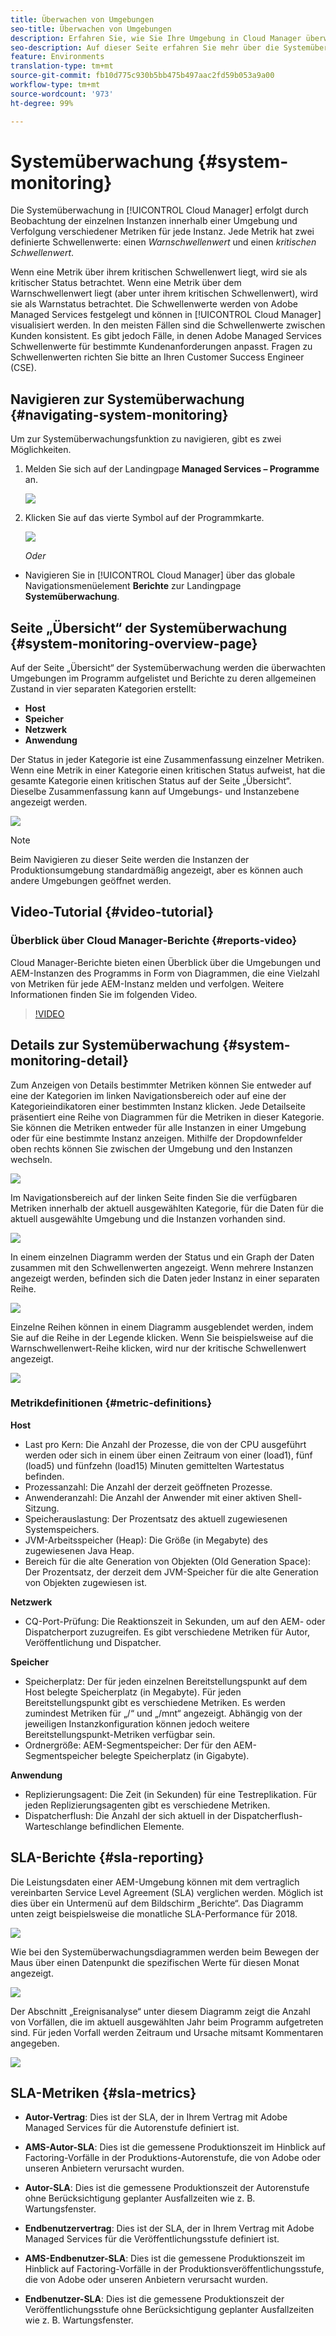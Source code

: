 ```yaml
---
title: Überwachen von Umgebungen
seo-title: Überwachen von Umgebungen
description: Erfahren Sie, wie Sie Ihre Umgebung in Cloud Manager überwachen.
seo-description: Auf dieser Seite erfahren Sie mehr über die Systemüberwachung in Cloud Manager. Diese erfolgt durch Beobachtung der einzelnen Instanzen innerhalb einer Umgebung und Verfolgung verschiedener Metriken für jede Instanz.
feature: Environments
translation-type: tm+mt
source-git-commit: fb10d775c930b5bb475b497aac2fd59b053a9a00
workflow-type: tm+mt
source-wordcount: '973'
ht-degree: 99%

---
```



# Systemüberwachung {#system-monitoring}

Die Systemüberwachung in [!UICONTROL Cloud Manager] erfolgt durch Beobachtung der einzelnen Instanzen innerhalb einer Umgebung und Verfolgung verschiedener Metriken für jede Instanz. Jede Metrik hat zwei definierte Schwellenwerte: einen *Warnschwellenwert* und einen *kritischen Schwellenwert*.

Wenn eine Metrik über ihrem kritischen Schwellenwert liegt, wird sie als kritischer Status betrachtet. Wenn eine Metrik über dem Warnschwellenwert liegt (aber unter ihrem kritischen Schwellenwert), wird sie als Warnstatus betrachtet. Die Schwellenwerte werden von Adobe Managed Services festgelegt und können in [!UICONTROL Cloud Manager] visualisiert werden. In den meisten Fällen sind die Schwellenwerte zwischen Kunden konsistent. Es gibt jedoch Fälle, in denen Adobe Managed Services Schwellenwerte für bestimmte Kundenanforderungen anpasst. Fragen zu Schwellenwerten richten Sie bitte an Ihren Customer Success Engineer (CSE).

## Navigieren zur Systemüberwachung {#navigating-system-monitoring}

Um zur Systemüberwachungsfunktion zu navigieren, gibt es zwei Möglichkeiten.

1. Melden Sie sich auf der Landingpage **Managed Services – Programme** an.

   ![](assets/ProgramLanding.png)

1. Klicken Sie auf das vierte Symbol auf der Programmkarte.

   ![](assets/first-timea1.png)

   *Oder*

* Navigieren Sie in [!UICONTROL Cloud Manager] über das globale Navigationsmenüelement **Berichte** zur Landingpage **Systemüberwachung**.


## Seite „Übersicht“ der Systemüberwachung {#system-monitoring-overview-page}

Auf der Seite „Übersicht“ der Systemüberwachung werden die überwachten Umgebungen im Programm aufgelistet und Berichte zu deren allgemeinen Zustand in vier separaten Kategorien erstellt:

* **Host**
* **Speicher**
* **Netzwerk**
* **Anwendung**

Der Status in jeder Kategorie ist eine Zusammenfassung einzelner Metriken. Wenn eine Metrik in einer Kategorie einen kritischen Status aufweist, hat die gesamte Kategorie einen kritischen Status auf der Seite „Übersicht“. Dieselbe Zusammenfassung kann auf Umgebungs- und Instanzebene angezeigt werden.

![](assets/System-Monitoring-Reports.png)

>[!NOTE]
>
>Beim Navigieren zu dieser Seite werden die Instanzen der Produktionsumgebung standardmäßig angezeigt, aber es können auch andere Umgebungen geöffnet werden.

## Video-Tutorial {#video-tutorial}

### Überblick über Cloud Manager-Berichte {#reports-video}

Cloud Manager-Berichte bieten einen Überblick über die Umgebungen und AEM-Instanzen des Programms in Form von Diagrammen, die eine Vielzahl von Metriken für jede AEM-Instanz melden und verfolgen.
Weitere Informationen finden Sie im folgenden Video.

>[!VIDEO](https://video.tv.adobe.com/v/26315/)

## Details zur Systemüberwachung {#system-monitoring-detail}

Zum Anzeigen von Details bestimmter Metriken können Sie entweder auf eine der Kategorien im linken Navigationsbereich oder auf eine der Kategorieindikatoren einer bestimmten Instanz klicken. Jede Detailseite präsentiert eine Reihe von Diagrammen für die Metriken in dieser Kategorie. Sie können die Metriken entweder für alle Instanzen in einer Umgebung oder für eine bestimmte Instanz anzeigen. Mithilfe der Dropdownfelder oben rechts können Sie zwischen der Umgebung und den Instanzen wechseln.

![](assets/System_Monitoring1.png)

Im Navigationsbereich auf der linken Seite finden Sie die verfügbaren Metriken innerhalb der aktuell ausgewählten Kategorie, für die Daten für die aktuell ausgewählte Umgebung und die Instanzen vorhanden sind.

![](assets/System_Monitoring2.png)

In einem einzelnen Diagramm werden der Status und ein Graph der Daten zusammen mit den Schwellenwerten angezeigt. Wenn mehrere Instanzen angezeigt werden, befinden sich die Daten jeder Instanz in einer separaten Reihe.

![](assets/Monitoring_Graphs1.png)

Einzelne Reihen können in einem Diagramm ausgeblendet werden, indem Sie auf die Reihe in der Legende klicken.
Wenn Sie beispielsweise auf die Warnschwellenwert-Reihe klicken, wird nur der kritische Schwellenwert angezeigt.

![](assets/Monitoring_Graphs2.png)

### Metrikdefinitionen {#metric-definitions}

**Host**

* Last pro Kern: Die Anzahl der Prozesse, die von der CPU ausgeführt werden oder sich in einem über einen Zeitraum von einer (load1), fünf (load5) und fünfzehn (load15) Minuten gemittelten Wartestatus befinden.
* Prozessanzahl: Die Anzahl der derzeit geöffneten Prozesse.
* Anwenderanzahl: Die Anzahl der Anwender mit einer aktiven Shell-Sitzung.
* Speicherauslastung: Der Prozentsatz des aktuell zugewiesenen Systemspeichers.
* JVM-Arbeitsspeicher (Heap): Die Größe (in Megabyte) des zugewiesenen Java Heap.
* Bereich für die alte Generation von Objekten (Old Generation Space): Der Prozentsatz, der derzeit dem JVM-Speicher für die alte Generation von Objekten zugewiesen ist.

**Netzwerk**

* CQ-Port-Prüfung: Die Reaktionszeit in Sekunden, um auf den AEM- oder Dispatcherport zuzugreifen. Es gibt verschiedene Metriken für Autor, Veröffentlichung und Dispatcher.

**Speicher**

* Speicherplatz: Der für jeden einzelnen Bereitstellungspunkt auf dem Host belegte Speicherplatz (in Megabyte). Für jeden Bereitstellungspunkt gibt es verschiedene Metriken. Es werden zumindest Metriken für „/“ und „/mnt“ angezeigt. Abhängig von der jeweiligen Instanzkonfiguration können jedoch weitere Bereitstellungspunkt-Metriken verfügbar sein.
* Ordnergröße: AEM-Segmentspeicher: Der für den AEM-Segmentspeicher belegte Speicherplatz (in Gigabyte).

**Anwendung**

* Replizierungsagent: Die Zeit (in Sekunden) für eine Testreplikation. Für jeden Replizierungsagenten gibt es verschiedene Metriken.
* Dispatcherflush: Die Anzahl der sich aktuell in der Dispatcherflush-Warteschlange befindlichen Elemente.

## SLA-Berichte {#sla-reporting}

Die Leistungsdaten einer AEM-Umgebung können mit dem vertraglich vereinbarten Service Level Agreement (SLA) verglichen werden. Möglich ist dies über ein Untermenü auf dem Bildschirm „Berichte“.
Das Diagramm unten zeigt beispielsweise die monatliche SLA-Performance für 2018.

![](assets/SLA-Reports-one.png)

Wie bei den Systemüberwachungsdiagrammen werden beim Bewegen der Maus über einen Datenpunkt die spezifischen Werte für diesen Monat angezeigt.

![](assets/SLA-Reports-two.png)

Der Abschnitt „Ereignisanalyse“ unter diesem Diagramm zeigt die Anzahl von Vorfällen, die im aktuell ausgewählten Jahr beim Programm aufgetreten sind. Für jeden Vorfall werden Zeitraum und Ursache mitsamt Kommentaren angegeben.

![](assets/sla-reporting3.png)

## SLA-Metriken {#sla-metrics}

* **Autor-Vertrag**: Dies ist der SLA, der in Ihrem Vertrag mit Adobe Managed Services für die Autorenstufe definiert ist.

* **AMS-Autor-SLA**: Dies ist die gemessene Produktionszeit im Hinblick auf Factoring-Vorfälle in der Produktions-Autorenstufe, die von Adobe oder unseren Anbietern verursacht wurden.

* **Autor-SLA**: Dies ist die gemessene Produktionszeit der Autorenstufe ohne Berücksichtigung geplanter Ausfallzeiten wie z. B. Wartungsfenster.

* **Endbenutzervertrag**: Dies ist der SLA, der in Ihrem Vertrag mit Adobe Managed Services für die Veröffentlichungsstufe definiert ist.

* **AMS-Endbenutzer-SLA**: Dies ist die gemessene Produktionszeit im Hinblick auf Factoring-Vorfälle in der Produktionsveröffentlichungsstufe, die von Adobe oder unseren Anbietern verursacht wurden.

* **Endbenutzer-SLA**: Dies ist die gemessene Produktionszeit der Veröffentlichungsstufe ohne Berücksichtigung geplanter Ausfallzeiten wie z. B. Wartungsfenster.